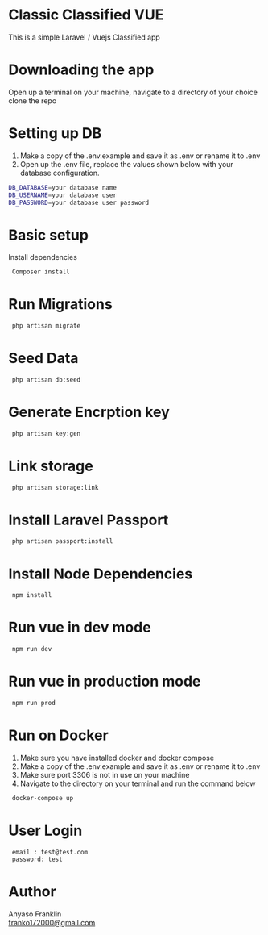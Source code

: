 # Classic Classified VUE
This is a simple Laravel / Vuejs Classified app

# Downloading the app
Open up a terminal on your machine, navigate to a directory of your choice clone the repo


# Setting up DB
1. Make a copy of the .env.example and save it as .env or rename it to .env
2. Open up the .env file, replace the values shown below with your database configuration.
```bash
DB_DATABASE=your database name
DB_USERNAME=your database user
DB_PASSWORD=your database user password

```

# Basic setup
Install dependencies
```bash
 Composer install
```
# Run Migrations
```bash
 php artisan migrate
```
# Seed Data
```bash
 php artisan db:seed
```
# Generate Encrption key
```bash
 php artisan key:gen
```
# Link storage
```bash
 php artisan storage:link
```
# Install Laravel Passport

```bash
 php artisan passport:install
```
# Install Node Dependencies
```bash
 npm install
```
# Run vue in dev mode
```bash
 npm run dev
```
# Run vue in production mode
```bash
 npm run prod
```

# Run on Docker
1. Make sure you have installed docker and docker compose
2. Make a copy of the .env.example and save it as .env or rename it to .env
3. Make sure port 3306 is not in use on your machine
4. Navigate to the directory on your terminal and run the command below

```bash
 docker-compose up
``` 

# User Login
```bash
 email : test@test.com
 password: test
``` 

# Author
Anyaso Franklin <br />
franko172000@gmail.com




